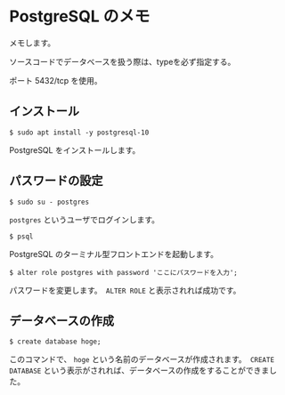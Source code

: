# PostgreSQL のメモ

メモします。

ソースコードでデータベースを扱う際は、typeを必ず指定する。

ポート 5432/tcp を使用。

## インストール

```
$ sudo apt install -y postgresql-10
```

PostgreSQL をインストールします。

## パスワードの設定

```
$ sudo su - postgres
```

`postgres` というユーザでログインします。

```
$ psql 
```

PostgreSQL のターミナル型フロントエンドを起動します。

```
$ alter role postgres with password 'ここにパスワードを入力';
```

パスワードを変更します。　`ALTER ROLE` と表示されれば成功です。

## データベースの作成

```
$ create database hoge;
```

このコマンドで、 `hoge` という名前のデータベースが作成されます。　`CREATE DATABASE` という表示がされれば、データベースの作成をすることができました。
